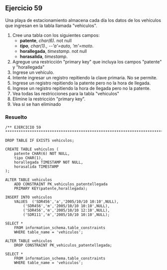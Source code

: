 ## Ejercicio 59

Una playa de estacionamiento almacena cada día los datos de los vehículos que ingresan en la tabla llamada "vehiculos".

1. Cree una tabla con los siguientes campos:
	* **patente**, *char(6)*. not null
	* ***tipo**, *char(1)*., --'a'=auto, 'm'=moto*.
	* **horallegada**, *timestamp*. not null
	* **horasalida**, *timestamp*.
2. Agregue una restricción "primary key" que incluya los campos "patente" y "horallegada"
3. Ingrese un vehículo.
4. Intente ingresar un registro repitiendo la clave primaria.
No se permite.
5. Ingrese un registro repitiendo la patente pero no la hora de llegada.
6. Ingrese un registro repitiendo la hora de llegada pero no la patente.
7. Vea todas las restricciones para la tabla "vehiculos"
8. Elimine la restricción "primary key".
9. Vea si se han eliminado


### Resuelto	
``` 			
/** EJERCICIO 59
******************************************************************************/

DROP TABLE IF EXISTS vehiculos;

CREATE TABLE vehiculos (
	patente CHAR(6) NOT NULL,
	tipo CHAR(1),
	horallegada TIMESTAMP NOT NULL,
	horasalida TIMESTAMP
);

ALTER TABLE vehiculos
	ADD CONSTRAINT PK_vehiculos_patentellegada
	PRIMARY KEY(patente,horallegada);

INSERT INTO vehiculos 
	VALUES	('SDR456','a','2005/10/10 10:10',NULL),
		('SDR456','m','2005/10/10 10:10',NULL),
		('SDR456','m','2005/10/10 12:10',NULL),
		('SDR111','m','2005/10/10 10:10',NULL);

SELECT *
	FROM information_schema.table_constraints
	WHERE table_name = 'vehiculos';

ALTER TABLE vehiculos
	DROP CONSTRAINT PK_vehiculos_patentellegada;

SELECT *
	FROM information_schema.table_constraints
	WHERE table_name = 'vehiculos';


``` 			
